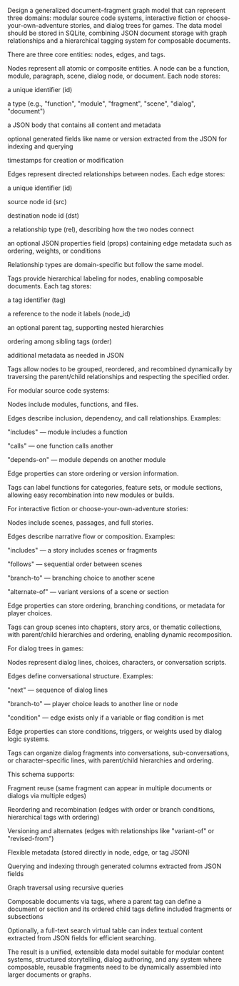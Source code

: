 Design a generalized document–fragment graph model that can represent three
domains: modular source code systems, interactive fiction or
choose-your-own-adventure stories, and dialog trees for games. The data model
should be stored in SQLite, combining JSON document storage with graph
relationships and a hierarchical tagging system for composable documents.

There are three core entities: nodes, edges, and tags.

Nodes represent all atomic or composite entities. A node can be a function,
module, paragraph, scene, dialog node, or document. Each node stores:

a unique identifier (id)

a type (e.g., "function", "module", "fragment", "scene", "dialog", "document")

a JSON body that contains all content and metadata

optional generated fields like name or version extracted from the JSON for
indexing and querying

timestamps for creation or modification

Edges represent directed relationships between nodes. Each edge stores:

a unique identifier (id)

source node id (src)

destination node id (dst)

a relationship type (rel), describing how the two nodes connect

an optional JSON properties field (props) containing edge metadata such as
ordering, weights, or conditions

Relationship types are domain-specific but follow the same model.

Tags provide hierarchical labeling for nodes, enabling composable documents.
Each tag stores:

a tag identifier (tag)

a reference to the node it labels (node_id)

an optional parent tag, supporting nested hierarchies

ordering among sibling tags (order)

additional metadata as needed in JSON

Tags allow nodes to be grouped, reordered, and recombined dynamically by
traversing the parent/child relationships and respecting the specified order.

For modular source code systems:

Nodes include modules, functions, and files.

Edges describe inclusion, dependency, and call relationships. Examples:

"includes" — module includes a function

"calls" — one function calls another

"depends-on" — module depends on another module

Edge properties can store ordering or version information.

Tags can label functions for categories, feature sets, or module sections,
allowing easy recombination into new modules or builds.

For interactive fiction or choose-your-own-adventure stories:

Nodes include scenes, passages, and full stories.

Edges describe narrative flow or composition. Examples:

"includes" — a story includes scenes or fragments

"follows" — sequential order between scenes

"branch-to" — branching choice to another scene

"alternate-of" — variant versions of a scene or section

Edge properties can store ordering, branching conditions, or metadata for player
choices.

Tags can group scenes into chapters, story arcs, or thematic collections, with
parent/child hierarchies and ordering, enabling dynamic recomposition.

For dialog trees in games:

Nodes represent dialog lines, choices, characters, or conversation scripts.

Edges define conversational structure. Examples:

"next" — sequence of dialog lines

"branch-to" — player choice leads to another line or node

"condition" — edge exists only if a variable or flag condition is met

Edge properties can store conditions, triggers, or weights used by dialog logic
systems.

Tags can organize dialog fragments into conversations, sub-conversations, or
character-specific lines, with parent/child hierarchies and ordering.

This schema supports:

Fragment reuse (same fragment can appear in multiple documents or dialogs via
multiple edges)

Reordering and recombination (edges with order or branch conditions,
hierarchical tags with ordering)

Versioning and alternates (edges with relationships like "variant-of" or
"revised-from")

Flexible metadata (stored directly in node, edge, or tag JSON)

Querying and indexing through generated columns extracted from JSON fields

Graph traversal using recursive queries

Composable documents via tags, where a parent tag can define a document or
section and its ordered child tags define included fragments or subsections

Optionally, a full-text search virtual table can index textual content extracted
from JSON fields for efficient searching.

The result is a unified, extensible data model suitable for modular content
systems, structured storytelling, dialog authoring, and any system where
composable, reusable fragments need to be dynamically assembled into larger
documents or graphs.